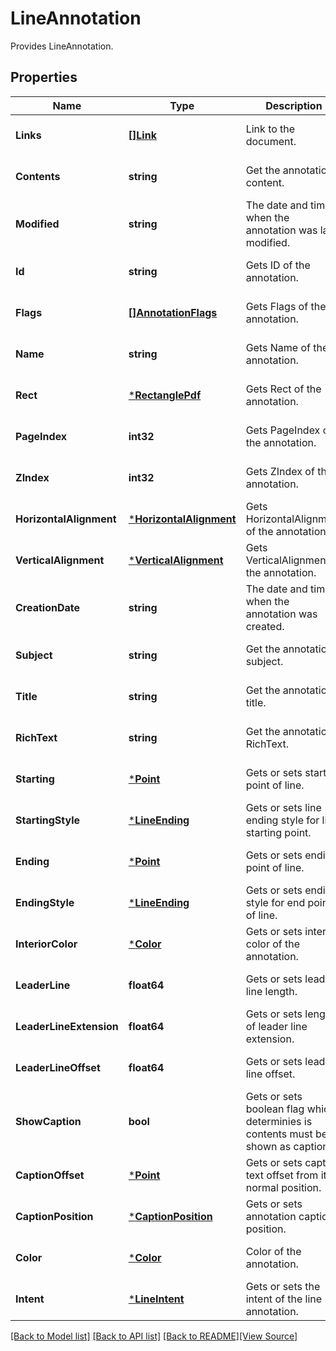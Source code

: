 # LineAnnotation
Provides LineAnnotation.

## Properties
Name | Type | Description | Notes
------------ | ------------- | ------------- | -------------
**Links** | [**[]Link**](Link.md) | Link to the document. | [optional] [default to null]
**Contents** | **string** | Get the annotation content. | [optional] [default to null]
**Modified** | **string** | The date and time when the annotation was last modified. | [optional] [default to null]
**Id** | **string** | Gets ID of the annotation. | [optional] [default to null]
**Flags** | [**[]AnnotationFlags**](AnnotationFlags.md) | Gets Flags of the annotation. | [optional] [default to null]
**Name** | **string** | Gets Name of the annotation. | [optional] [default to null]
**Rect** | [***RectanglePdf**](RectanglePdf.md) | Gets Rect of the annotation. | [optional] [default to null]
**PageIndex** | **int32** | Gets PageIndex of the annotation. | [optional] [default to null]
**ZIndex** | **int32** | Gets ZIndex of the annotation. | [optional] [default to null]
**HorizontalAlignment** | [***HorizontalAlignment**](HorizontalAlignment.md) | Gets HorizontalAlignment of the annotation. | [optional] [default to null]
**VerticalAlignment** | [***VerticalAlignment**](VerticalAlignment.md) | Gets VerticalAlignment of the annotation. | [optional] [default to null]
**CreationDate** | **string** | The date and time when the annotation was created. | [optional] [default to null]
**Subject** | **string** | Get the annotation subject. | [optional] [default to null]
**Title** | **string** | Get the annotation title. | [optional] [default to null]
**RichText** | **string** | Get the annotation RichText. | [optional] [default to null]
**Starting** | [***Point**](Point.md) | Gets or sets starting point of line. | [optional] [default to null]
**StartingStyle** | [***LineEnding**](LineEnding.md) | Gets or sets line ending style for line starting point. | [optional] [default to null]
**Ending** | [***Point**](Point.md) | Gets or sets ending point of line. | [optional] [default to null]
**EndingStyle** | [***LineEnding**](LineEnding.md) | Gets or sets ending style for end point of line. | [optional] [default to null]
**InteriorColor** | [***Color**](Color.md) | Gets or sets interior color of the annotation. | [optional] [default to null]
**LeaderLine** | **float64** | Gets or sets leader line length. | [optional] [default to null]
**LeaderLineExtension** | **float64** | Gets or sets length of leader line extension. | [optional] [default to null]
**LeaderLineOffset** | **float64** | Gets or sets leader line offset. | [optional] [default to null]
**ShowCaption** | **bool** | Gets or sets boolean flag which determinies is contents must be shown as caption. | [optional] [default to null]
**CaptionOffset** | [***Point**](Point.md) | Gets or sets caption text offset from its normal position. | [optional] [default to null]
**CaptionPosition** | [***CaptionPosition**](CaptionPosition.md) | Gets or sets annotation caption position. | [optional] [default to null]
**Color** | [***Color**](Color.md) | Color of the annotation. | [optional] [default to null]
**Intent** | [***LineIntent**](LineIntent.md) | Gets or sets the intent of the line annotation. | [optional] [default to null]

[[Back to Model list]](../README.md#documentation-for-models) [[Back to API list]](../README.md#documentation-for-api-endpoints) [[Back to README]](../README.md)[[View Source]](../line_annotation.go)


